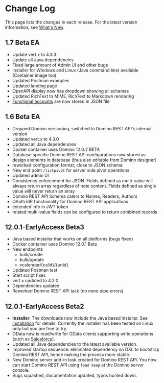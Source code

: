 # Change Log

This page lists the changes in each release. For the latest version information, see [What's New](whatisnew.md).

## 1.7 Beta EA

- Update vert.x to 4.3.3
- Update all Java dependencies
- Fixed large amount of Admin UI and other bugs
- Installer for Windows and Linux (Java command line) available (Container image too)
- Updated Postman examples
- Updated landing page
- OpenAPI display now has dropdown showing all schemas
- Updated RichText to MIME, RichText to Markdown rendering
- [Functional accounts](functionalUsers.md) are now stored in JSON file

## 1.6 Beta EA

- Dropped Domino versioning, switched to Domino REST API's internal version
- Updated vert.x to 4.3.0
- Updated all Java dependencies
- Docker container uses Domino 12.0.2 BETA
- Database specific Domino REST API configurations now stored as design elements in database (thus also editable from Domino designer)
- reworked configuration format, close to JSON schema
- New end point `/listpivot` for server side pivot operations
- Updated admin UI
- Consistency enforcement for JSON. Fields defined as multi-value will always return array regardless of note content. Fields defined as single value will never return an array
- Domino REST API Schema caters to Names, Readers, Authors
- OAuth IdP functionality for Domino REST API applications
- extended info in JWT token
- related multi-value fields can be configured to return combined records

## 12.0.1-EarlyAccess Beta3

- Java based installer that works on all platforms (bugs fixed)
- Docker container uses Domino 12.0.1 Beta
- New endpoints
  - bulk/create
  - bulk/update
  - vcalendar/{calid}/{unid}
- Updated Postman test
- Start script fixes
- vert.x updated to 4.2.0
- Dependencies updated
- Reworked Domino REST API task (no more pipe errors)

## 12.0.1-EarlyAccess Beta2

- **Installer**: The downloads now include the Java based installer. See [installation](../tutorial/installconfig/index.md) for details. Currently the installer has been tested on Linux only but you are free to try.
- OData now is read/write for OData clients supporting write operations (such as [Salesforce](../tutorial/odata/salesforce.md)).
- Updated all Java dependencies to the latest available version.
- Improved startup sequence: eliminated dependency on DXL to bootstrap Domino REST API, hence making the process more stable.
- New Domino server add-in task created for Domino REST API. You now can start Domino REST API using `load keep` at the Domino server console.
- Bugs squashed, documentation updated, typos hunted down.
